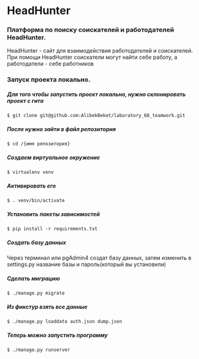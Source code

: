 # HeadHunter
### Платформа по поиску соискателей и работодателей HeadHunter.
HeadHunter - сайт для взаимодействия работодателей и соискателей. При помощи  HeadHunter соискатели могут найти себе работу, а работодатели - себе работников
### Запуск проекта локально.
##### Для того чтобы запустить проект локально, нужно склонировать проект с гита
``` 
$ git clone git@github.com:AlibekBeket/laboratory_68_teamwork.git 
```
##### После нужно зайти в файл репозитория
``` 
$ cd /{имя репозитория}
```
##### Создаем виртуальное окружение
``` 
$ virtualenv venv
```
##### Активировать его
``` 
$ . venv/bin/activate
```
##### Установить пакеты зависимостей
``` 
$ pip install -r requirements.txt
```
##### Создать базу данных
Через терминал или pgAdmin4 создат базу данных, затем изменить в settings.py название базы и пароль(который вы установили)
##### Сделать миграцию
``` 
$ ./manage.py migrate
```
##### Из фикстур взять все данные
``` 
$ ./manage.py loaddata auth.json dump.json
```
##### Теперь можно запустить программу
``` 
$ ./manage.py runserver
```

